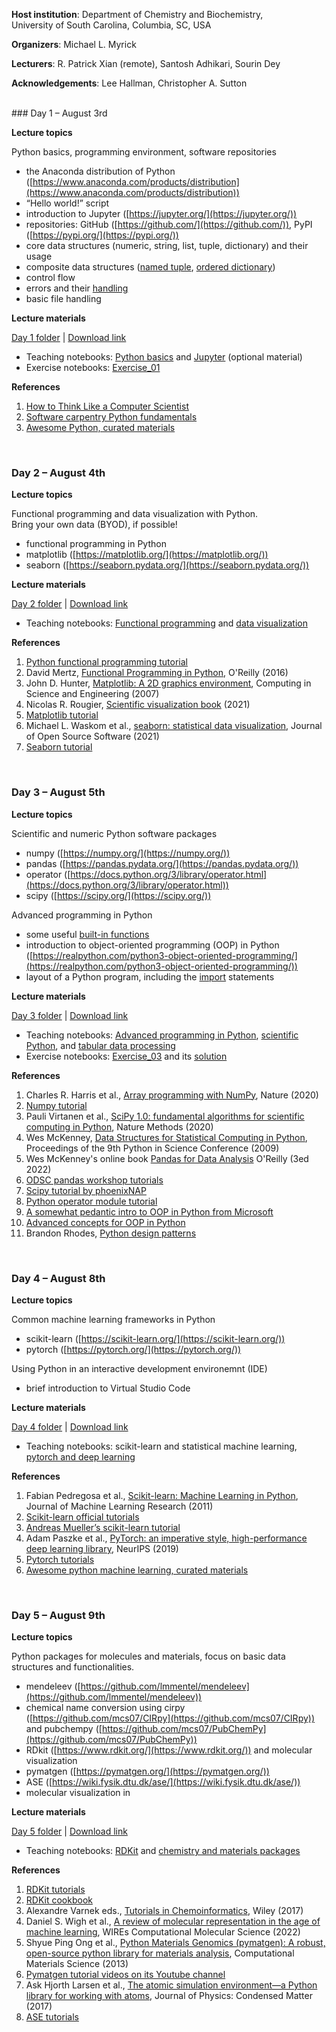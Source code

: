 **Host institution**: Department of Chemistry and Biochemistry,<br>
                      University of South Carolina, Columbia, SC, USA

**Organizers**: Michael L. Myrick

**Lecturers**: R. Patrick Xian (remote), Santosh Adhikari, Sourin Dey

**Acknowledgements**: Lee Hallman, Christopher A. Sutton


<br>
### Day 1 – August 3rd

**Lecture topics**

Python basics, programming environment, software repositories

* the Anaconda distribution of Python ([https://www.anaconda.com/products/distribution](https://www.anaconda.com/products/distribution))
* “Hello world!” script
* introduction to Jupyter ([https://jupyter.org/](https://jupyter.org/))
* repositories: GitHub ([https://github.com/](https://github.com/)), PyPI ([https://pypi.org/](https://pypi.org/))
* core data structures (numeric, string, list, tuple, dictionary) and their usage
* composite data structures ([named tuple](https://realpython.com/python-namedtuple/), [ordered dictionary](https://www.digitalocean.com/community/tutorials/python-ordereddict))
* control flow
* errors and their [handling](https://blog.devgenius.io/python-error-handling-8bed3f5b5769)
* basic file handling

**Lecture materials**

[Day 1 folder](https://github.com/Sutton-Research-Lab/Python_workshop_2022/tree/master/materials/Day_01) | [Download link](https://minhaskamal.github.io/DownGit/#/home?url=https://github.com/Sutton-Research-Lab/Python_workshop_2022/tree/master/materials/Day_01)
- Teaching notebooks: [Python basics](https://nbviewer.org/github/Sutton-Research-Lab/Python_workshop_2022/blob/master/materials/Day_01/Day_01_Python_Basics.ipynb) and [Jupyter](https://nbviewer.org/github/Sutton-Research-Lab/Python_workshop_2022/blob/master/materials/Day_01/Day_01_Jupyter.ipynb) (optional material)
- Exercise notebooks: [Exercise_01](https://github.com/Sutton-Research-Lab/Python_workshop_2022/blob/master/materials/Day_01/Day_01_Exercises.ipynb)

**References**

1. [How to Think Like a Computer Scientist](https://buildmedia.readthedocs.org/media/pdf/howtothink/latest/howtothink.pdf)
2. [Software carpentry Python fundamentals](https://swcarpentry.github.io/python-novice-inflammation/)
3. [Awesome Python, curated materials](https://github.com/vinta/awesome-python)


<br>

### Day 2 – August 4th

**Lecture topics**

Functional programming and data visualization with Python.<br>
Bring your own data (BYOD), if possible!

- functional programming in Python
- matplotlib ([https://matplotlib.org/](https://matplotlib.org/))
- seaborn ([https://seaborn.pydata.org/](https://seaborn.pydata.org/))

**Lecture materials**

[Day 2 folder](https://github.com/Sutton-Research-Lab/Python_workshop_2022/tree/master/materials/Day_02) | [Download link](https://minhaskamal.github.io/DownGit/#/home?url=https://github.com/Sutton-Research-Lab/Python_workshop_2022/tree/master/materials/Day_02)
- Teaching notebooks: [Functional programming](https://nbviewer.org/github.com/Sutton-Research-Lab/Python_workshop_2022/blob/master/materials/Day_02/Day_02_Functional_Programming.ipynb) and [data visualization](https://nbviewer.org/github/Sutton-Research-Lab/Python_workshop_2022/blob/master/materials/Day_02/Day_02_Data_Visualization.ipynb)

**References**

1. [Python functional programming tutorial](https://realpython.com/python-functional-programming/)
2. David Mertz, [Functional Programming in Python](https://pepa.holla.cz/wp-content/uploads/2016/10/functional-programming-python.pdf), O'Reilly (2016)
3. John D. Hunter, [Matplotlib: A 2D graphics environment](https://dl.acm.org/doi/10.1109/MCSE.2007.55), Computing in Science and Engineering (2007)
4. Nicolas R. Rougier, [Scientific visualization book](https://github.com/rougier/scientific-visualization-book) (2021)
5. [Matplotlib tutorial](https://matplotlib.org/stable/tutorials/index.html)
6. Michael L. Waskom et al., [seaborn: statistical data visualization](https://doi.org/10.21105/joss.03021), Journal of Open Source Software (2021)
7. [Seaborn tutorial](https://seaborn.pydata.org/tutorial.html)



<br>

### Day 3 – August 5th

**Lecture topics**

Scientific and numeric Python software packages

- numpy ([https://numpy.org/](https://numpy.org/))
- pandas ([https://pandas.pydata.org/](https://pandas.pydata.org/))
- operator ([https://docs.python.org/3/library/operator.html](https://docs.python.org/3/library/operator.html))
- scipy ([https://scipy.org/](https://scipy.org/))

Advanced programming in Python

- some useful [built-in functions](https://www.tutorialsteacher.com/python/builtin-methods)
- introduction to object-oriented programming (OOP) in Python ([https://realpython.com/python3-object-oriented-programming/](https://realpython.com/python3-object-oriented-programming/))
- layout of a Python program, including the [import](https://realpython.com/lessons/import-statement/) statements

**Lecture materials**

[Day 3 folder](https://github.com/Sutton-Research-Lab/Python_workshop_2022/tree/master/materials/Day_03) | [Download link](https://minhaskamal.github.io/DownGit/#/home?url=https://github.com/Sutton-Research-Lab/Python_workshop_2022/tree/master/materials/Day_03)
- Teaching notebooks: [Advanced programming in Python](https://nbviewer.org/github/Sutton-Research-Lab/Python_workshop_2022/blob/master/materials/Day_03/Day_03_Advanced_Programming.ipynb), [scientific Python](https://nbviewer.org/github/Sutton-Research-Lab/Python_workshop_2022/blob/master/materials/Day_03/Day_03_Scientific_Python.ipynb), and [tabular data processing](https://nbviewer.org/github/Sutton-Research-Lab/Python_workshop_2022/blob/master/materials/Day_03/Day_03_Tabular_Operations.ipynb)
- Exercise notebooks: [Exercise_03](https://nbviewer.org/github/Sutton-Research-Lab/Python_workshop_2022/blob/master/materials/Day_03/Exercise/Exercise_read_PDF_table.ipynb) and its [solution](https://nbviewer.org/github/Sutton-Research-Lab/Python_workshop_2022/blob/master/materials/Day_03/Exercise/Exercise_read_PDF_table_with_solution.ipynb)

**References**

1. Charles R. Harris et al., [Array programming with NumPy](https://www.nature.com/articles/s41586-020-2649-2), Nature (2020)
2. [Numpy tutorial](https://cs231n.github.io/python-numpy-tutorial/)
3. Pauli Virtanen et al., [SciPy 1.0: fundamental algorithms for scientific computing in Python](https://www.nature.com/articles/s41592-019-0686-2), Nature Methods (2020)
4. Wes McKenney, [Data Structures for Statistical Computing in Python](https://conference.scipy.org/proceedings/scipy2010/mckinney.html), Proceedings of the 9th Python in Science Conference (2009)
5. Wes McKenney's online book [Pandas for Data Analysis](https://wesmckinney.com/book/) O'Reilly (3ed 2022)
6. [ODSC pandas workshop tutorials](https://github.com/stefmolin/pandas-workshop/tree/main/notebooks)
7. [Scipy tutorial by phoenixNAP](https://phoenixnap.com/kb/scipy-tutorial)
8. [Python operator module tutorial](https://florian-dahlitz.de/articles/introduction-to-pythons-operator-module)
9. [A somewhat pedantic intro to OOP in Python from Microsoft](https://docs.microsoft.com/en-us/learn/modules/python-object-oriented-programming/)
10. [Advanced concepts for OOP in Python](https://www.pythontutorial.net/python-oop/)
11. Brandon Rhodes, [Python design patterns](https://python-patterns.guide/)



<br>

### Day 4 – August 8th

**Lecture topics**

Common machine learning frameworks in Python

- scikit-learn ([https://scikit-learn.org/](https://scikit-learn.org/))
- pytorch ([https://pytorch.org/](https://pytorch.org/))

Using Python in an interactive development environemnt (IDE)

- brief introduction to Virtual Studio Code

**Lecture materials**

[Day 4 folder](https://github.com/Sutton-Research-Lab/Python_workshop_2022/tree/master/materials/Day_04) | [Download link](https://minhaskamal.github.io/DownGit/#/home?url=https://github.com/Sutton-Research-Lab/Python_workshop_2022/tree/master/materials/Day_04)
- Teaching notebooks: scikit-learn and statistical machine learning, [pytorch and deep learning](https://nbviewer.org/github/Sutton-Research-Lab/Python_workshop_2022/blob/master/materials/Day_04/Day_04_Introduction_to_Pytorch.ipynb)

**References**

1. Fabian Pedregosa et al., [Scikit-learn: Machine Learning in Python](https://dl.acm.org/doi/10.5555/1953048.2078195), Journal of Machine Learning Research (2011)
2. [Scikit-learn official tutorials](https://scikit-learn.org/stable/tutorial/index.html)
3. [Andreas Mueller’s scikit-learn tutorial](https://amueller.github.io/sklearn_tutorial/)
4. Adam Paszke et al., [PyTorch: an imperative style, high-performance deep learning library](https://dl.acm.org/doi/10.5555/3454287.3455008), NeurIPS (2019)
5. [Pytorch tutorials](https://brsoff.github.io/tutorials/index.html)
6. [Awesome python machine learning, curated materials](https://github.com/sorend/awesome-python-machine-learning)



<br>

### Day 5 – August 9th

**Lecture topics**

Python packages for molecules and materials, focus on basic data structures and functionalities.

- mendeleev ([https://github.com/lmmentel/mendeleev](https://github.com/lmmentel/mendeleev))
- chemical name conversion using cirpy ([https://github.com/mcs07/CIRpy](https://github.com/mcs07/CIRpy)) and pubchempy ([https://github.com/mcs07/PubChemPy](https://github.com/mcs07/PubChemPy))
- RDkit ([https://www.rdkit.org/](https://www.rdkit.org/)) and molecular visualization
- pymatgen ([https://pymatgen.org/](https://pymatgen.org/))
- ASE ([https://wiki.fysik.dtu.dk/ase/](https://wiki.fysik.dtu.dk/ase/))
- molecular visualization in

**Lecture materials**

[Day 5 folder](https://github.com/Sutton-Research-Lab/Python_workshop_2022/tree/master/materials/Day_05) | [Download link](https://minhaskamal.github.io/DownGit/#/home?url=https://github.com/Sutton-Research-Lab/Python_workshop_2022/tree/master/materials/Day_05)
- Teaching notebooks: [RDKit](https://nbviewer.org/github/Sutton-Research-Lab/Python_workshop_2022/blob/master/materials/Day_05/Day_05_RDKit_and_Cheminformatics.ipynb) and [chemistry and materials packages](https://nbviewer.org/github/Sutton-Research-Lab/Python_workshop_2022/blob/master/materials/Day_05/Day_05_Chemistry_and_materials.ipynb)

**References**

1. [RDKit tutorials](https://github.com/rdkit/rdkit-tutorials/tree/master/notebooks)
2. [RDKit cookbook](https://www.rdkit.org/docs/Cookbook.html)
3. Alexandre Varnek eds., [Tutorials in Chemoinformatics](https://onlinelibrary.wiley.com/doi/book/10.1002/9781119161110), Wiley (2017)
4. Daniel S. Wigh et al., [A review of molecular representation in the age of machine learning](https://doi.org/10.1002/wcms.1603), WIREs Computational Molecular Science (2022)
5. Shyue Ping Ong et al., [Python Materials Genomics (pymatgen): A robust, open-source python library for materials analysis](https://doi.org/10.1016/j.commatsci.2012.10.028), Computational Materials Science (2013)
6. [Pymatgen tutorial videos on its Youtube channel](https://www.youtube.com/c/MaterialsProject/videos)
7. Ask Hjorth Larsen et al., [The atomic simulation environment—a Python library for working with atoms](https://doi.org/10.1088/1361-648X/aa680e), Journal of Physics: Condensed Matter (2017)
8. [ASE tutorials](https://databases.fysik.dtu.dk/ase/tutorials/tutorials.html) 
